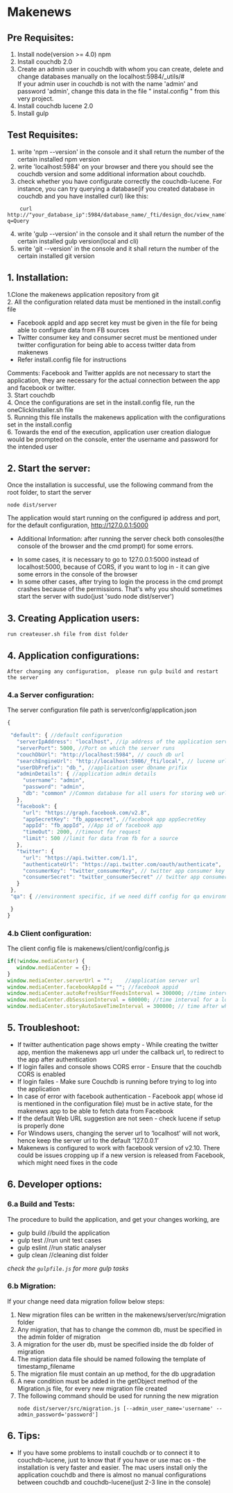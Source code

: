 # Makenews

## Pre Requisites:
1. Install node(version >= 4.0) npm
2. Install couchdb 2.0
3. Create an admin user in couchdb with whom you can create, delete and change databases manually on the localhost:5984/_utils/# <br />
If your admin user in couchdb is not with the name 'admin' and password 'admin', change this data in the file \" instal.config \" from this very project.
4. Install couchdb lucene 2.0
5. Install gulp


## Test Requisites:
1. write 'npm --version' in the console and it shall return the number of the certain installed npm version
2. write 'localhost:5984' on your browser and there you should see the couchdb version and some additional information about couchdb.
3. check whether you have configurate correctly the couchdb-lucene. For instance,
you can try querying a database(if you created database in couchdb and you have installed curl) like this:
```
	curl http://"your_database_ip":5984/database_name/_fti/design_doc/view_name?q=Query
```
4. write 'gulp --version' in the console and it shall return the number of the certain installed gulp version(local and cli)
5. write 'git --version' in the console and it shall return the number of the certain installed git version

## 1. Installation:

1.Clone the makenews application repository from git <br />
2. All the configuration related data must be mentioned in the install.config file <br />
* Facebook appId and app secret key must be given in the file for being able to configure data from FB sources <br />
* Twitter consumer key and consumer secret must be mentioned under twitter configuration for being able to access twitter data from makenews <br />
* Refer install.config file for instructions <br />

Comments: Facebook and Twitter appIds are not necessary to start the application, they are necessary for the actual connection between the app and facebook or twitter.<br />
3. Start couchdb <br />
4. Once the configurations are set in the install.config file, run the oneClickInstaller.sh file <br />
5. Running this file installs the makenews application with the configurations set in the install.config <br />
6. Towards the end of the execution, application user creation dialogue would be prompted on the console, enter the username and password for the intended user <br />

## 2. Start the server:

Once the installation is successful, use the following command from the root folder, to start the server 
```
node dist/server
```

The application would start running on the configured ip address and port, for the default configuration, http://127.0.0.1:5000

* Additional Information: after running the server check both consoles(the console of the browser and the cmd prompt) for some errors.
- In some cases, it is necessary to go to 127.0.0.1:5000 instead of localhost:5000, because of CORS, if you want to log in - it can give some errors in the console of the browser
- In some other cases, after trying to login the process in the cmd prompt crashes because of the permissions. That's why you should sometimes start the server with sudo(just 'sudo node dist/server')

## 3. Creating Application users:
	run createuser.sh file from dist folder

## 4. Application configurations:
	After changing any configuration,  please run gulp build and restart the server
	
### 4.a Server configuration:

The server configuration file path is server/config/application.json

``` javascript
{

 "default": { //default configuration
   "serverIpAddress": "localhost", //ip address of the application server
   "serverPort": 5000, //Port on which the server runs
   "couchDbUrl": "http://localhost:5984", // couch db url
   "searchEngineUrl": "http://localhost:5986/_fti/local", // lucene url
   "userDbPrefix": "db_", //application user dbname prifix
   "adminDetails": { //application admin details
     "username": "admin",
     "password": "admin",
     "db": "common" //Common database for all users for storing web urls
   },
   "facebook": {
     "url": "https://graph.facebook.com/v2.8",
     "appSecretKey": "fb_appsecret", //facebook app appSecretKey
     "appId": "fb_appId", //App id of facebook app
     "timeOut": 2000, //timeout for request
     "limit": 500 //limit for data from fb for a source
   },
   "twitter": {
     "url": "https://api.twitter.com/1.1",
     "authenticateUrl": "https://api.twitter.com/oauth/authenticate",
     "consumerKey": "twitter_consumerKey", // twitter app consumer key
     "consumerSecret": "twitter_consumerSecret" // twitter app consumer secret
   }
 },
 "qa": { //environment specific, if we need diff config for qa environment you can add here

 }
}
```
	
### 4.b Client configuration:

The client config file is makenews/client/config/config.js
 

``` javascript
if(!window.mediaCenter) {
   window.mediaCenter = {};
}
window.mediaCenter.serverUrl = "";    //application server url
window.mediaCenter.facebookAppId = ""; //facebook appid
window.mediaCenter.autoRefreshSurfFeedsInterval = 300000; //time interval for refreshing feeds
window.mediaCenter.dbSessionInterval = 600000; //time interval for a login session
window.mediaCenter.storyAutoSaveTimeInterval = 300000; // time after which a story is auto saved
```


## 5. Troubleshoot:

* If twitter authentication page shows empty - While creating the twitter app, mention the makenews app url under the callback url, to redirect to the app after authentication
* If login failes and console shows CORS error - Ensure that the couchdb CORS is enabled
* If login failes - Make sure Couchdb is running before trying to log into the application 
* In case of error with facebook authentication - Facebook app( whose id is mentioned in the configuration file)  must be in active state, for the makenews app to be able to fetch data from Facebook
* If the default Web URL suggestion are not seen - check lucene if setup is properly done
* For Windows users, changing the server url to ‘localhost’ will not work, hence keep the server url to the default ‘127.0.0.1’
* Makenews is configured to work with facebook version of v2.10. There could be issues cropping up if a new version is released from Facebook, which might need fixes in the code

## 6. Developer options:

### 6.a Build and Tests:
The procedure to build the application, and get your changes working, are 
- gulp build          //build the application
- gulp test			//run unit test cases
- gulp eslint			//run static analyser
- gulp clean			//cleaning dist folder

*check the `gulpfile.js` for more gulp tasks*

### 6.b Migration:
If your change need data migration follow below steps:
1. New migration files can be written in the makenews/server/src/migration folder
2. Any migration, that has to change the common db, must be specified in the admin folder of migration
3. A migration for the user db, must be specified inside the db folder of migration
4. The migration data file should be named following the template of timestamp_filename
5. The migration file must contain an up method, for the db upgradation
6. A new condition must be added in the getObject method of the Migration.js file, for every new migration file created
7. The following command should be used for running the new migration
    ```
    node dist/server/src/migration.js [--admin_user_name='username' --admin_password='password']
    ```
 ## 6. Tips:   
* If you have some problems to install couchdb or to connect it to couchdb-lucene, just to know that if you have or use mac os - the installation is very faster and easier. The mac users install only the application couchdb and there is almost no manual configurations between couchdb and couchdb-lucene(just 2-3 line in the console) 
